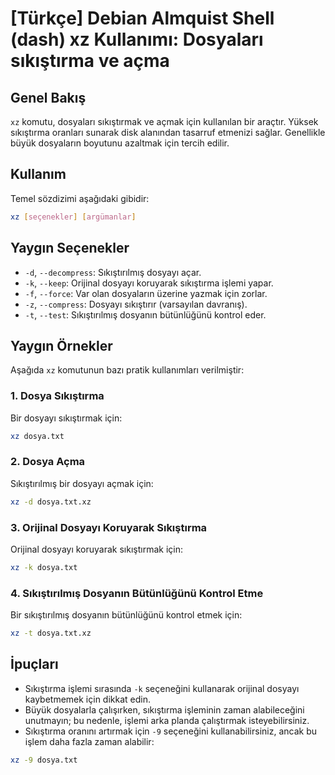 # [Türkçe] Debian Almquist Shell (dash) xz Kullanımı: Dosyaları sıkıştırma ve açma

## Genel Bakış
`xz` komutu, dosyaları sıkıştırmak ve açmak için kullanılan bir araçtır. Yüksek sıkıştırma oranları sunarak disk alanından tasarruf etmenizi sağlar. Genellikle büyük dosyaların boyutunu azaltmak için tercih edilir.

## Kullanım
Temel sözdizimi aşağıdaki gibidir:
```bash
xz [seçenekler] [argümanlar]
```

## Yaygın Seçenekler
- `-d`, `--decompress`: Sıkıştırılmış dosyayı açar.
- `-k`, `--keep`: Orijinal dosyayı koruyarak sıkıştırma işlemi yapar.
- `-f`, `--force`: Var olan dosyaların üzerine yazmak için zorlar.
- `-z`, `--compress`: Dosyayı sıkıştırır (varsayılan davranış).
- `-t`, `--test`: Sıkıştırılmış dosyanın bütünlüğünü kontrol eder.

## Yaygın Örnekler
Aşağıda `xz` komutunun bazı pratik kullanımları verilmiştir:

### 1. Dosya Sıkıştırma
Bir dosyayı sıkıştırmak için:
```bash
xz dosya.txt
```

### 2. Dosya Açma
Sıkıştırılmış bir dosyayı açmak için:
```bash
xz -d dosya.txt.xz
```

### 3. Orijinal Dosyayı Koruyarak Sıkıştırma
Orijinal dosyayı koruyarak sıkıştırmak için:
```bash
xz -k dosya.txt
```

### 4. Sıkıştırılmış Dosyanın Bütünlüğünü Kontrol Etme
Bir sıkıştırılmış dosyanın bütünlüğünü kontrol etmek için:
```bash
xz -t dosya.txt.xz
```

## İpuçları
- Sıkıştırma işlemi sırasında `-k` seçeneğini kullanarak orijinal dosyayı kaybetmemek için dikkat edin.
- Büyük dosyalarla çalışırken, sıkıştırma işleminin zaman alabileceğini unutmayın; bu nedenle, işlemi arka planda çalıştırmak isteyebilirsiniz.
- Sıkıştırma oranını artırmak için `-9` seçeneğini kullanabilirsiniz, ancak bu işlem daha fazla zaman alabilir:
```bash
xz -9 dosya.txt
```